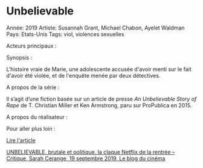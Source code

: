 # Unbelievable

Année: 2019
Artiste: Susannah Grant, Michael Chabon, Ayelet Waldman
Pays: Etats-Unis
Tags: viol, violences sexuelles

Acteurs principaux : 

Synopsis :

L'histoire vraie de Marie, une adolescente accusée d'avoir menti sur le fait d'avoir été violée, et de l'enquête menée par deux détectives.

A propos de la série : 

Il s’agit d’une fiction basée sur un article de presse *An Unbelievable Story of Rape* de T. Christian Miller et Ken Armstrong, paru sur ProPublica en 2015.

A propos du réalisateur : 

Pour aller plus loin : 

[Lire l'article](https://www.propublica.org/article/false-rape-accusations-an-unbelievable-story) 

[UNBELIEVABLE, brutale et politique, la claque Netflix de la rentrée – Critique, Sarah Cerange, 19 septembre 2019, Le blog du cinéma](https://www.leblogducinema.com/critique-serie/unbelievable-brutale-politique-claque-netflix-rentree-critique-876831/)